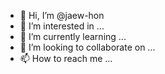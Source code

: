 - 👋 Hi, I’m @jaew-hon
- 👀 I’m interested in ...
- 🌱 I’m currently learning ...
- 💞️ I’m looking to collaborate on ...
- 📫 How to reach me ...

<!---
jaew-hon/jaew-hon is a ✨ special ✨ repository because its `README.md` (this file) appears on your GitHub profile.
You can click the Preview link to take a look at your changes.
--->
